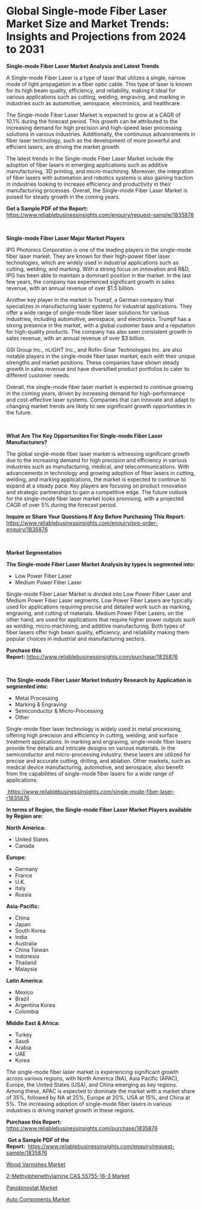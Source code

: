 <p><h1>Global Single-mode Fiber Laser Market Size and Market Trends: Insights and Projections from 2024 to 2031</h1></p><p><strong>Single-mode Fiber Laser Market Analysis and Latest Trends</strong></p>
<p><p>A Single-mode Fiber Laser is a type of laser that utilizes a single, narrow mode of light propagation in a fiber optic cable. This type of laser is known for its high beam quality, efficiency, and reliability, making it ideal for various applications such as cutting, welding, engraving, and marking in industries such as automotive, aerospace, electronics, and healthcare.</p><p>The Single-mode Fiber Laser Market is expected to grow at a CAGR of 10.1% during the forecast period. This growth can be attributed to the increasing demand for high precision and high-speed laser processing solutions in various industries. Additionally, the continuous advancements in fiber laser technology, such as the development of more powerful and efficient lasers, are driving the market growth.</p><p>The latest trends in the Single-mode Fiber Laser Market include the adoption of fiber lasers in emerging applications such as additive manufacturing, 3D printing, and micro-machining. Moreover, the integration of fiber lasers with automation and robotics systems is also gaining traction in industries looking to increase efficiency and productivity in their manufacturing processes. Overall, the Single-mode Fiber Laser Market is poised for steady growth in the coming years.</p></p>
<p><strong>Get a Sample PDF of the Report:&nbsp;</strong> <a href="https://www.reliablebusinessinsights.com/enquiry/request-sample/1835876">https://www.reliablebusinessinsights.com/enquiry/request-sample/1835876</a></p>
<p>&nbsp;</p>
<p><strong>Single-mode Fiber Laser Major Market Players</strong></p>
<p><p>IPG Photonics Corporation is one of the leading players in the single-mode fiber laser market. They are known for their high-power fiber laser technologies, which are widely used in industrial applications such as cutting, welding, and marking. With a strong focus on innovation and R&D, IPG has been able to maintain a dominant position in the market. In the last few years, the company has experienced significant growth in sales revenue, with an annual revenue of over $1.5 billion.</p><p>Another key player in the market is Trumpf, a German company that specializes in manufacturing laser systems for industrial applications. They offer a wide range of single-mode fiber laser solutions for various industries, including automotive, aerospace, and electronics. Trumpf has a strong presence in the market, with a global customer base and a reputation for high-quality products. The company has also seen consistent growth in sales revenue, with an annual revenue of over $3 billion.</p><p>GSI Group Inc., nLIGHT Inc., and Rofin-Sinar Technologies Inc. are also notable players in the single-mode fiber laser market, each with their unique strengths and market positions. These companies have shown steady growth in sales revenue and have diversified product portfolios to cater to different customer needs.</p><p>Overall, the single-mode fiber laser market is expected to continue growing in the coming years, driven by increasing demand for high-performance and cost-effective laser systems. Companies that can innovate and adapt to changing market trends are likely to see significant growth opportunities in the future.</p></p>
<p>&nbsp;</p>
<p><strong>What Are The Key Opportunities For Single-mode Fiber Laser Manufacturers?</strong></p>
<p><p>The global single-mode fiber laser market is witnessing significant growth due to the increasing demand for high precision and efficiency in various industries such as manufacturing, medical, and telecommunications. With advancements in technology and growing adoption of fiber lasers in cutting, welding, and marking applications, the market is expected to continue to expand at a steady pace. Key players are focusing on product innovation and strategic partnerships to gain a competitive edge. The future outlook for the single-mode fiber laser market looks promising, with a projected CAGR of over 5% during the forecast period.</p></p>
<p><strong>Inquire or Share Your Questions If Any Before Purchasing This Report:</strong> <a href="https://www.reliablebusinessinsights.com/enquiry/pre-order-enquiry/1835876">https://www.reliablebusinessinsights.com/enquiry/pre-order-enquiry/1835876</a></p>
<p>&nbsp;</p>
<p><strong>Market Segmentation</strong></p>
<p><strong>The Single-mode Fiber Laser Market Analysis by types is segmented into:</strong></p>
<p><ul><li>Low Power Fiber Laser</li><li>Medium Power Fiber Laser</li></ul></p>
<p><p>Single-mode Fiber Laser Market is divided into Low Power Fiber Laser and Medium Power Fiber Laser segments. Low Power Fiber Lasers are typically used for applications requiring precise and detailed work such as marking, engraving, and cutting of materials. Medium Power Fiber Lasers, on the other hand, are used for applications that require higher power outputs such as welding, micro-machining, and additive manufacturing. Both types of fiber lasers offer high beam quality, efficiency, and reliability making them popular choices in industrial and manufacturing sectors.</p></p>
<p><strong>Purchase this Report:&nbsp;</strong><a href="https://www.reliablebusinessinsights.com/purchase/1835876">https://www.reliablebusinessinsights.com/purchase/1835876</a></p>
<p>&nbsp;</p>
<p><strong>The Single-mode Fiber Laser Market Industry Research by Application is segmented into:</strong></p>
<p><ul><li>Metal Processing</li><li>Marking & Engraving</li><li>Semiconductor & Micro-Processing</li><li>Other</li></ul></p>
<p><p>Single-mode fiber laser technology is widely used in metal processing, offering high precision and efficiency in cutting, welding, and surface treatment applications. In marking and engraving, single-mode fiber lasers provide fine details and intricate designs on various materials. In the semiconductor and micro-processing industry, these lasers are utilized for precise and accurate cutting, drilling, and ablation. Other markets, such as medical device manufacturing, automotive, and aerospace, also benefit from the capabilities of single-mode fiber lasers for a wide range of applications.</p></p>
<p><a href="https://www.reliablebusinessinsights.com/single-mode-fiber-laser-r1835876">&nbsp;https://www.reliablebusinessinsights.com/single-mode-fiber-laser-r1835876</a></p>
<p><strong>In terms of Region, the Single-mode Fiber Laser Market Players available by Region are:</strong></p>
<p>
    <p> <strong> North America: </strong>
        <ul>
            <li>United States</li>
            <li>Canada</li>
        </ul>
        </p> 
    <p> <strong> Europe: </strong>
        <ul>
            <li>Germany</li>
            <li>France</li>
            <li>U.K.</li>
            <li>Italy</li>
            <li>Russia</li>
        </ul>
        </p> 
    <p> <strong> Asia-Pacific: </strong>
        <ul>
            <li>China</li>
            <li>Japan</li>
            <li>South Korea</li>
            <li>India</li>
            <li>Australia</li>
            <li>China Taiwan</li>
            <li>Indonesia</li>
            <li>Thailand</li>
            <li>Malaysia</li>
        </ul>
        </p> 
    <p> <strong> Latin America: </strong>
        <ul>
            <li>Mexico</li>
            <li>Brazil</li>
            <li>Argentina Korea</li>
            <li>Colombia</li>
        </ul>
        </p> 
    <p> <strong> Middle East & Africa: </strong>
        <ul>
            <li>Turkey</li>
            <li>Saudi</li>
            <li>Arabia</li>
            <li>UAE</li>
            <li>Korea</li>
        </ul>
    </p>
    </p>
<p><p>The single-mode fiber laser market is experiencing significant growth across various regions, with North America (NA), Asia Pacific (APAC), Europe, the United States (USA), and China emerging as key regions. Among these, APAC is expected to dominate the market with a market share of 35%, followed by NA at 25%, Europe at 20%, USA at 15%, and China at 5%. The increasing adoption of single-mode fiber lasers in various industries is driving market growth in these regions.</p></p>
<p><strong>Purchase this Report: </strong><a href="https://www.reliablebusinessinsights.com/purchase/1835876">https://www.reliablebusinessinsights.com/purchase/1835876</a></p>
<p>&nbsp;<strong>Get a Sample PDF of the Report:&nbsp;&nbsp;</strong><a href="https://www.reliablebusinessinsights.com/enquiry/request-sample/1835876">https://www.reliablebusinessinsights.com/enquiry/request-sample/1835876</a></p>
<p><strong></strong></p>
<p><p><a href="https://www.linkedin.com/pulse/wood-varnishes-market-trends-detailed-study-its-segmentation-w873f">Wood Varnishes Market</a></p><p><a href="https://github.com/HettieStehr/Market-Research-Report-List-1/blob/main/2-methylphenethylamine-cas-55755-16-3-market.md">2-Methylphenethylamine CAS 55755-16-3 Market</a></p><p><a href="https://github.com/alanPerkins1921/Market-Research-Report-List-1/blob/main/panobinostat-market.md">Panobinostat Market</a></p><p><a href="https://www.linkedin.com/pulse/emerging-trends-auto-components-market-global-outlook-future-ryphf">Auto Components Market</a></p></p>